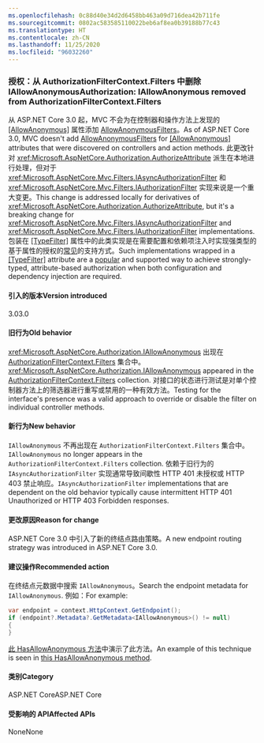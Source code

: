 ```yaml
---
ms.openlocfilehash: 0c88d40e34d2d6458bb463a09d716dea42b711fe
ms.sourcegitcommit: 0802ac583585110022beb6af8ea0b39188b77c43
ms.translationtype: HT
ms.contentlocale: zh-CN
ms.lasthandoff: 11/25/2020
ms.locfileid: "96032260"
---
```

### <a name="authorization-iallowanonymous-removed-from-authorizationfiltercontextfilters"></a><span data-ttu-id="29404-101">授权：从 AuthorizationFilterContext.Filters 中删除 IAllowAnonymous</span><span class="sxs-lookup"><span data-stu-id="29404-101">Authorization: IAllowAnonymous removed from AuthorizationFilterContext.Filters</span></span>

<span data-ttu-id="29404-102">从 ASP.NET Core 3.0 起，MVC 不会为在控制器和操作方法上发现的 [[AllowAnonymous]](xref:Microsoft.AspNetCore.Authorization.AllowAnonymousAttribute) 属性添加 [AllowAnonymousFilters](xref:Microsoft.AspNetCore.Mvc.Authorization.AllowAnonymousFilter)。</span><span class="sxs-lookup"><span data-stu-id="29404-102">As of ASP.NET Core 3.0, MVC doesn't add [AllowAnonymousFilters](xref:Microsoft.AspNetCore.Mvc.Authorization.AllowAnonymousFilter) for [[AllowAnonymous]](xref:Microsoft.AspNetCore.Authorization.AllowAnonymousAttribute) attributes that were discovered on controllers and action methods.</span></span> <span data-ttu-id="29404-103">此更改针对 <xref:Microsoft.AspNetCore.Authorization.AuthorizeAttribute> 派生在本地进行处理，但对于 <xref:Microsoft.AspNetCore.Mvc.Filters.IAsyncAuthorizationFilter> 和 <xref:Microsoft.AspNetCore.Mvc.Filters.IAuthorizationFilter> 实现来说是一个重大变更。</span><span class="sxs-lookup"><span data-stu-id="29404-103">This change is addressed locally for derivatives of <xref:Microsoft.AspNetCore.Authorization.AuthorizeAttribute>, but it's a breaking change for <xref:Microsoft.AspNetCore.Mvc.Filters.IAsyncAuthorizationFilter> and <xref:Microsoft.AspNetCore.Mvc.Filters.IAuthorizationFilter> implementations.</span></span> <span data-ttu-id="29404-104">包装在 [[TypeFilter]](xref:Microsoft.AspNetCore.Mvc.TypeFilterAttribute) 属性中的此类实现是在需要配置和依赖项注入时实现强类型的基于属性的授权的[常见](https://stackoverflow.com/a/41348219/608220)的支持方式。</span><span class="sxs-lookup"><span data-stu-id="29404-104">Such implementations wrapped in a [[TypeFilter]](xref:Microsoft.AspNetCore.Mvc.TypeFilterAttribute) attribute are a [popular](https://stackoverflow.com/a/41348219/608220) and supported way to achieve strongly-typed, attribute-based authorization when both configuration and dependency injection are required.</span></span>

#### <a name="version-introduced"></a><span data-ttu-id="29404-105">引入的版本</span><span class="sxs-lookup"><span data-stu-id="29404-105">Version introduced</span></span>

<span data-ttu-id="29404-106">3.0</span><span class="sxs-lookup"><span data-stu-id="29404-106">3.0</span></span>

#### <a name="old-behavior"></a><span data-ttu-id="29404-107">旧行为</span><span class="sxs-lookup"><span data-stu-id="29404-107">Old behavior</span></span>

<span data-ttu-id="29404-108"><xref:Microsoft.AspNetCore.Authorization.IAllowAnonymous> 出现在 [AuthorizationFilterContext.Filters](xref:Microsoft.AspNetCore.Mvc.Filters.FilterContext.Filters%2A) 集合中。</span><span class="sxs-lookup"><span data-stu-id="29404-108"><xref:Microsoft.AspNetCore.Authorization.IAllowAnonymous> appeared in the [AuthorizationFilterContext.Filters](xref:Microsoft.AspNetCore.Mvc.Filters.FilterContext.Filters%2A) collection.</span></span> <span data-ttu-id="29404-109">对接口的状态进行测试是对单个控制器方法上的筛选器进行重写或禁用的一种有效方法。</span><span class="sxs-lookup"><span data-stu-id="29404-109">Testing for the interface's presence was a valid approach to override or disable the filter on individual controller methods.</span></span>

#### <a name="new-behavior"></a><span data-ttu-id="29404-110">新行为</span><span class="sxs-lookup"><span data-stu-id="29404-110">New behavior</span></span>

<span data-ttu-id="29404-111">`IAllowAnonymous` 不再出现在 `AuthorizationFilterContext.Filters` 集合中。</span><span class="sxs-lookup"><span data-stu-id="29404-111">`IAllowAnonymous` no longer appears in the `AuthorizationFilterContext.Filters` collection.</span></span> <span data-ttu-id="29404-112">依赖于旧行为的 `IAsyncAuthorizationFilter` 实现通常导致间歇性 HTTP 401 未授权或 HTTP 403 禁止响应。</span><span class="sxs-lookup"><span data-stu-id="29404-112">`IAsyncAuthorizationFilter` implementations that are dependent on the old behavior typically cause intermittent HTTP 401 Unauthorized or HTTP 403 Forbidden responses.</span></span>

#### <a name="reason-for-change"></a><span data-ttu-id="29404-113">更改原因</span><span class="sxs-lookup"><span data-stu-id="29404-113">Reason for change</span></span>

<span data-ttu-id="29404-114">ASP.NET Core 3.0 中引入了新的终结点路由策略。</span><span class="sxs-lookup"><span data-stu-id="29404-114">A new endpoint routing strategy was introduced in ASP.NET Core 3.0.</span></span>

#### <a name="recommended-action"></a><span data-ttu-id="29404-115">建议操作</span><span class="sxs-lookup"><span data-stu-id="29404-115">Recommended action</span></span>

<span data-ttu-id="29404-116">在终结点元数据中搜索 `IAllowAnonymous`。</span><span class="sxs-lookup"><span data-stu-id="29404-116">Search the endpoint metadata for `IAllowAnonymous`.</span></span> <span data-ttu-id="29404-117">例如：</span><span class="sxs-lookup"><span data-stu-id="29404-117">For example:</span></span>

```csharp
var endpoint = context.HttpContext.GetEndpoint();
if (endpoint?.Metadata?.GetMetadata<IAllowAnonymous>() != null)
{
}
```

<span data-ttu-id="29404-118">[此 HasAllowAnonymous 方法](https://github.com/dotnet/aspnetcore/blob/bd65275148abc9b07a3b59797a88d485341152bf/src/Mvc/Mvc.Core/src/Authorization/AuthorizeFilter.cs#L236)中演示了此方法。</span><span class="sxs-lookup"><span data-stu-id="29404-118">An example of this technique is seen in [this HasAllowAnonymous method](https://github.com/dotnet/aspnetcore/blob/bd65275148abc9b07a3b59797a88d485341152bf/src/Mvc/Mvc.Core/src/Authorization/AuthorizeFilter.cs#L236).</span></span>

#### <a name="category"></a><span data-ttu-id="29404-119">类别</span><span class="sxs-lookup"><span data-stu-id="29404-119">Category</span></span>

<span data-ttu-id="29404-120">ASP.NET Core</span><span class="sxs-lookup"><span data-stu-id="29404-120">ASP.NET Core</span></span>

#### <a name="affected-apis"></a><span data-ttu-id="29404-121">受影响的 API</span><span class="sxs-lookup"><span data-stu-id="29404-121">Affected APIs</span></span>

<span data-ttu-id="29404-122">None</span><span class="sxs-lookup"><span data-stu-id="29404-122">None</span></span>

<!--

#### Affected APIs

Not detectable via API analysis

-->
